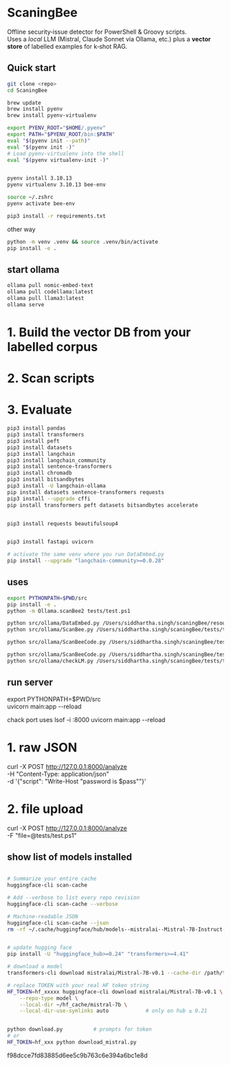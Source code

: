 # ScaningBee

Offline security‑issue detector for PowerShell & Groovy scripts.  
Uses a *local* LLM (Mistral, Claude Sonnet via Ollama, etc.) plus a **vector store** of labelled examples for k‑shot RAG.

## Quick start

```bash
git clone <repo>
cd ScaningBee

brew update
brew install pyenv
brew install pyenv-virtualenv

export PYENV_ROOT="$HOME/.pyenv"
export PATH="$PYENV_ROOT/bin:$PATH"
eval "$(pyenv init --path)"
eval "$(pyenv init -)"
# Load pyenv-virtualenv into the shell
eval "$(pyenv virtualenv-init -)"


pyenv install 3.10.13
pyenv virtualenv 3.10.13 bee-env

source ~/.zshrc
pyenv activate bee-env

pip3 install -r requirements.txt
```

other way 
```sh
python -m venv .venv && source .venv/bin/activate
pip install -e .
```
## start ollama 
```bash
ollama pull nomic-embed-text
ollama pull codellama:latest
ollama pull llama3:latest
ollama serve
```

# 1. Build the vector DB from your labelled corpus


# 2. Scan scripts


# 3. Evaluate


```sh
pip3 install pandas
pip3 install transformers
pip3 install peft
pip3 install datasets
pip3 install langchain
pip3 install langchain_community
pip3 install sentence-transformers
pip3 install chromadb
pip3 install bitsandbytes
pip3 install -U langchain-ollama
pip install datasets sentence-transformers requests
pip3 install --upgrade cffi
pip install transformers peft datasets bitsandbytes accelerate


pip3 install requests beautifulsoup4


pip3 install fastapi uvicorn

# activate the same venv where you run DataEmbed.py
pip install --upgrade "langchain-community>=0.0.28"

```

## uses 
```sh
export PYTHONPATH=$PWD/src 
pip install -e .
python -m Ollama.scanBee2 tests/test.ps1

python src/ollama/DataEmbed.py /Users/siddhartha.singh/scaningBee/resources
python src/ollama/ScanBee.py /Users/siddhartha.singh/scaningBee/tests/test.ps1 /Users/siddhartha.singh/scaningBee/src/ollama/prompts/prompt_3.md

python src/ollama/ScanBeeCode.py /Users/siddhartha.singh/scaningBee/tests/test.ps1 /Users/siddhartha.singh/scaningBee/src/ollama/prompts/prompt_3.md

python src/ollama/ScanBeeCode.py /Users/siddhartha.singh/scaningBee/tests/test.ps1 
python src/ollama/checkLM.py /Users/siddhartha.singh/scaningBee/tests/test.ps1 
```
## run server
<!-- uvicorn src.api_scanbee:app --reload -->
export PYTHONPATH=$PWD/src     
uvicorn main:app --reload

chack port uses
lsof -i :8000
uvicorn main:app --reload

# 1. raw JSON
curl -X POST http://127.0.0.1:8000/analyze \
     -H "Content-Type: application/json" \
     -d '{"script": "Write-Host \"password is $pass\""}'

# 2. file upload
curl -X POST http://127.0.0.1:8000/analyze \
     -F "file=@tests/test.ps1"

## show list of models installed 
```bash

# Summarize your entire cache
huggingface-cli scan-cache

# Add --verbose to list every repo revision
huggingface-cli scan-cache --verbose

# Machine-readable JSON
huggingface-cli scan-cache --json
rm -rf ~/.cache/huggingface/hub/models--mistralai--Mistral-7B-Instruct-v0.2


# update hugging face
pip install -U "huggingface_hub>=0.24" "transformers>=4.41"

# download a model
transformers-cli download mistralai/Mistral-7B-v0.1 --cache-dir /path/to/exports

# replace TOKEN with your real HF token string
HF_TOKEN=hf_xxxxx huggingface-cli download mistralai/Mistral-7B-v0.1 \
    --repo-type model \
    --local-dir ~/hf_cache/mistral-7b \
    --local-dir-use-symlinks auto            # only on hub ≥ 0.21


python download.py          # prompts for token
# or
HF_TOKEN=hf_xxx python download_mistral.py

```
f98dcce7fd83885d6ee5c9b763c6e394a6bc1e8d